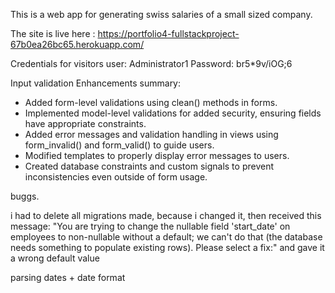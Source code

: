 This is a web app for generating swiss salaries of a small sized company.

The site is live here : https://portfolio4-fullstackproject-67b0ea26bc65.herokuapp.com/

Credentials for visitors
user: Administrator1
Password: br5*9v/iOG;6

Input validation Enhancements summary:
 - Added form-level validations using clean() methods in forms.
 - Implemented model-level validations for added security, ensuring fields have appropriate constraints.
 - Added error messages and validation handling in views using form_invalid() and form_valid() to guide users.
 - Modified templates to properly display error messages to users.
 - Created database constraints and custom signals to prevent inconsistencies even outside of form usage.


 buggs.

 i had to delete all migrations made, because i changed it, then received this message: "You are trying to change the nullable field 'start_date' on employees to non-nullable without a default; we can't do that (the database needs something to populate existing rows).
Please select a fix:" and gave it a wrong default value

parsing dates + date format
